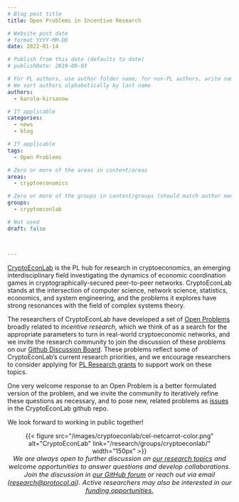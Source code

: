 ```yaml
---
# Blog post title
title: Open Problems in Incentive Research

# Website post date
# format YYYY-MM-DD
date: 2022-01-14

# Publish from this date (defaults to date)
# publishDate: 2019-09-03

# For PL authors, use author folder name; for non-PL authors, write name as in paper within ""
# We sort authors alphabetically by last name
authors:
  - karola-kirsanow

# If applicable
categories:
  - news
  - blog

# If applicable
tags:
  - Open Problems

# Zero or more of the areas in content/areas
areas:
  - cryptoeconomics

# Zero or more of the groups in content/groups (should match author membership)
groups:
  - cryptoeconlab

# Not used
draft: false



---
```


[CryptoEconLab](/groups/cryptoeconlab/) is the PL hub for research in cryptoeconomics, an emerging interdisciplinary field  investigating the dynamics of  economic coordination games in cryptographically-secured peer-to-peer networks. CryptoEconLab stands at the intersection of computer science, network science, statistics, economics, and system engineering, and the problems it explores have strong resonances with the field of complex systems theory.

The researchers of CryptoEconLab have developed a set of [Open Problems](https://github.com/protocol/CryptoEconLab#open-problems)  broadly related to *incentive research*, which we think of as a search for the appropriate parameters to turn in real-world cryptoeconomic networks, and we invite the research community to join the discussion of these problems on our [Github Discussion Board](https://github.com/protocol/CryptoEconLab/discussions). These problems reflect some of  CryptoEconLab’s current research priorities, and we encourage researchers to consider applying for [PL Research grants](https://grants.protocol.ai/) to support work on these topics.

One very welcome response to an Open Problem is a better formulated version of the problem, and we invite the community to iteratively refine these questions as necessary, and to pose new, related problems as [issues](https://github.com/protocol/CryptoEconLab/issues) in the CryptoEconLab github repo.

We look forward to working in public together!


<center>{{< figure src="/images/cryptoeconlab/cel-netcarrot-color.png" alt="CryptoEconLab" link="/research/groups/cryptoeconlab/" width="150px" >}}</center>

<center style=font-size:11pt><i> We are always open to further discussion on <a href="https://github.com/protocol/CryptoEconLab#research">our research topics</a> and welcome opportunities to answer questions and develop collaborations. Join the discussion in <a href="https://github.com/protocol/CryptoEconLab/discussions">our GitHub forum</a> or reach out via email (<a href="mailto:research@protocol.ai">research@protocol.ai</a>). Active researchers may also be interested in our <a href="https://grants.protocol.ai"> funding opportunities. </a></i></center>